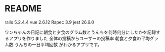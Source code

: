# README

rails  5.2.4.4
vue    2.6.12
Rspec  3.9
jest   26.6.0

ワンちゃんの日記に朝食と夕食のグラム数とうんちを何時何分にしたかを記録するアプリを作りました
全体の投稿からユーザーの投稿率
朝食と夕食の平均グラム数
うんちの一日平均回数
がわかるアプリです。
